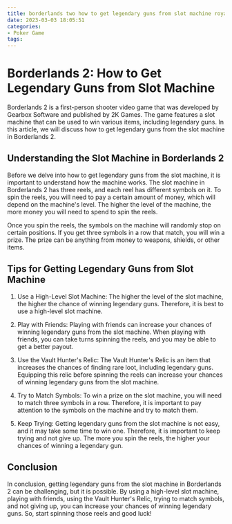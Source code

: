 ```yaml
---
title: borderlands two how to get legendary guns from slot machine royal ace casino
date: 2023-03-03 18:05:51
categories:
- Poker Game
tags:
---
```

# Borderlands 2: How to Get Legendary Guns from Slot Machine

Borderlands 2 is a first-person shooter video game that was developed by Gearbox Software and published by 2K Games. The game features a slot machine that can be used to win various items, including legendary guns. In this article, we will discuss how to get legendary guns from the slot machine in Borderlands 2.

## Understanding the Slot Machine in Borderlands 2

Before we delve into how to get legendary guns from the slot machine, it is important to understand how the machine works. The slot machine in Borderlands 2 has three reels, and each reel has different symbols on it. To spin the reels, you will need to pay a certain amount of money, which will depend on the machine's level. The higher the level of the machine, the more money you will need to spend to spin the reels.

Once you spin the reels, the symbols on the machine will randomly stop on certain positions. If you get three symbols in a row that match, you will win a prize. The prize can be anything from money to weapons, shields, or other items.

## Tips for Getting Legendary Guns from Slot Machine

1. Use a High-Level Slot Machine: The higher the level of the slot machine, the higher the chance of winning legendary guns. Therefore, it is best to use a high-level slot machine.

2. Play with Friends: Playing with friends can increase your chances of winning legendary guns from the slot machine. When playing with friends, you can take turns spinning the reels, and you may be able to get a better payout.

3. Use the Vault Hunter's Relic: The Vault Hunter's Relic is an item that increases the chances of finding rare loot, including legendary guns. Equipping this relic before spinning the reels can increase your chances of winning legendary guns from the slot machine.

4. Try to Match Symbols: To win a prize on the slot machine, you will need to match three symbols in a row. Therefore, it is important to pay attention to the symbols on the machine and try to match them.

5. Keep Trying: Getting legendary guns from the slot machine is not easy, and it may take some time to win one. Therefore, it is important to keep trying and not give up. The more you spin the reels, the higher your chances of winning a legendary gun.

## Conclusion

In conclusion, getting legendary guns from the slot machine in Borderlands 2 can be challenging, but it is possible. By using a high-level slot machine, playing with friends, using the Vault Hunter's Relic, trying to match symbols, and not giving up, you can increase your chances of winning legendary guns. So, start spinning those reels and good luck!
